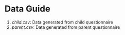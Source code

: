 # Data Guide
1. *child.csv*: Data generated from child questionnaire
2. *parent.csv*: Data generated from parent questionnaire